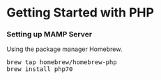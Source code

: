 <h1>Getting Started with PHP</h1>

<h3>Setting up MAMP Server</h3>

<p>
Using the package manager Homebrew.
</p>

<pre>
brew tap homebrew/homebrew-php
brew install php70
</pre>


<pre>
    <html>
        <body>
        </body>
    </html>
</pre>
